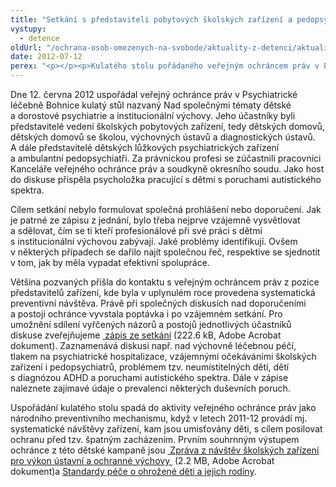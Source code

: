 ```yaml
---
title: "Setkání s představiteli pobytových školských zařízení a pedopsychiatry"
vystupy:
  - detence
oldUrl: "/ochrana-osob-omezenych-na-svobode/aktuality-z-detenci/aktuality-z-detenci-2012/setkani-s-predstaviteli-pobytovych-skolskych-zarizeni-a-pedopsychiatry/"
date: 2012-07-12
perex: "<p></p><p>Kulatého stolu pořádaného veřejným ochráncem práv v Psychiatrické léčebně Bohnice se zúčastnila třicítka zástupců pobytových školských zařízení a pedopsychiatrů. Prostřednictvím zápisu se s průběhem a obsahem jednání mohou seznámit i další zájemci.</p>"
---
```


<!-- imported from the old website -->

<p>Dne 12. června 2012 uspořádal veřejný ochránce práv v Psychiatrické léčebně Bohnice kulatý stůl nazvaný Nad společnými tématy dětské a dorostové psychiatrie a institucionální výchovy. Jeho účastníky byli představitelé vedení školských pobytových zařízení, tedy dětských domovů, dětských domovů se školou, výchovných ústavů a diagnostických ústavů. A dále představitelé dětských lůžkových psychiatrických zařízení a ambulantní pedopsychiatři. Za právnickou profesi se zúčastnili pracovníci Kanceláře veřejného ochránce práv a soudkyně okresního soudu. Jako host do diskuse přispěla psycholožka pracující s dětmi s poruchami autistického spektra.</p><p>Cílem setkání nebylo formulovat společná prohlášení nebo doporučení. Jak je patrné ze zápisu z jednání, bylo třeba nejprve vzájemně vysvětlovat a sdělovat, čím se ti kteří profesionálové při své práci s dětmi s institucionální výchovou zabývají. Jaké problémy identifikují. Ovšem v některých případech se dařilo najít společnou řeč, respektive se sjednotit v tom, jak by měla vypadat efektivní spolupráce.</p><p>Většina pozvaných přišla do kontaktu s veřejným ochráncem práv z pozice představitelů zařízení, kde byla v uplynulém roce provedena systematická preventivní návštěva. Právě při společných diskusích nad doporučeními a postoji ochránce vyvstala poptávka i po vzájemném setkání. Pro umožnění sdílení vyřčených názorů a postojů jednotlivých účastníků diskuse zveřejňujeme <a title="Otevření do nového okna" href="/uploads-import/ochrana_osob/2012/Kulaty-stul-DPL-a-skolska-zar_zapis.pdf" target="_blank"> zápis ze setkání</a> (222.6 kB, Adobe Acrobat dokument). Zaznamenává diskusi např. nad výchovně léčebnou péčí, tlakem na psychiatrické hospitalizace, vzájemnými očekáváními školských zařízení i pedopsychiatrů, problémem tzv. neumístitelných dětí, dětí s diagnózou ADHD a poruchami autistického spektra. Dále v zápise naleznete zajímavé údaje o prevalenci některých duševních poruch.  </p><p>Uspořádání kulatého stolu spadá do aktivity veřejného ochránce práv jako národního preventivního mechanismu, když v letech 2011-12 provádí mj. systematické návštěvy zařízení, kam jsou umisťovány děti, s cílem posilovat ochranu před tzv. špatným zacházením. Prvním souhrnným výstupem ochránce z této dětské kampaně jsou <a title="Otevření do nového okna" href="/uploads-import/ochrana_osob/2012/2012_skolska-zarizeni.pdf" target="_blank"> Zpráva z návštěv školských zařízení pro výkon ústavní a ochranné výchovy </a> (2.2 MB, Adobe Acrobat dokument)a <a href="/uploads-import/ochrana_osob/2013/Standardy_aktualizace.pdf" target="_blank">Standardy péče o ohrožené děti a jejich rodiny</a>.</p>
